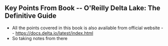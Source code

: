 ## Key Points From Book -- O'Reilly Delta Lake: The Definitive Guide
- All the points covered in this book is also available from official website -- https://docs.delta.io/latest/index.html
- So taking notes from there




